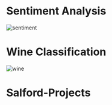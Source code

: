 # Sentiment Analysis
![sentiment](https://github.com/hawooh/Salford-Projects/assets/83718557/12c6fef9-c936-4d50-8410-32780dba9052)
# Wine Classification
![wine](https://github.com/hawooh/Salford-Projects/assets/83718557/2f8dffac-3e67-4771-b4bf-8b3dc414ff61)
# Salford-Projects
